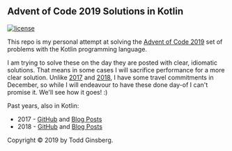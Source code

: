 ## Advent of Code 2019 Solutions in Kotlin

[![license](https://img.shields.io/github/license/tginsberg/advent-2019-kotlin)]()

This repo is my personal attempt at solving the [Advent of Code 2019](http://adventofcode.com/2019) set of problems with the Kotlin programming language.

I am trying to solve these on the day they are posted with clear, idiomatic solutions. That means in some cases I will sacrifice performance for a more clear solution. Unlike [2017](https://github.com/tginsberg/advent-2017-kotlin) and [2018](https://github.com/tginsberg/advent-2018-kotlin), I have some travel commitments in December, so while I will endeavour to have these done day-of I can't promise it. We'll see how it goes! :)

Past years, also in Kotlin:
 * 2017 - [GitHub](/tginsberg/advent-2017-kotlin/) and [Blog Posts](https://todd.ginsberg.com/post/advent-of-code/2017/)
 * 2018 - [GitHub](/tginsberg/advent-2018-kotlin/) and [Blog Posts](https://todd.ginsberg.com/post/advent-of-code/2018/)

<!--
#### Daily Solution Index for 2019
|   Day   | Title                                         |  Links                                       |
| --------|-----------------------------------------------|--------------------------------------------- |
|    1    | ???                                           | [\[Blog Post\]](https://todd.ginsberg.com/post/advent-of-code/2019/day1/) [\[Code\]](https://github.com/tginsberg/advent-2019-kotlin/blob/master/src/main/kotlin/com/ginsberg/advent2019/Day01.kt) [\[AoC\]](http://adventofcode.com/2019/day/1) |
-->

Copyright &copy; 2019 by Todd Ginsberg.
